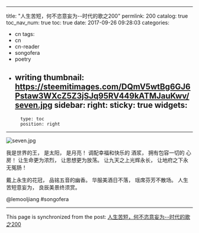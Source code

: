 
---
title: "人生苦短，何不恣意妄为--时代的歌之200"
permlink: 200
catalog: true
toc_nav_num: true
toc: true
date: 2017-09-26 09:28:03
categories:
- cn
tags:
- cn
- cn-reader
- songofera
- poetry
- writing
thumbnail: https://steemitimages.com/DQmV5wtBg6GJ6Pstaw3WXcZ5Z3jSJq95RV449kATMJauKwv/seven.jpg
sidebar:
    right:
        sticky: true
widgets:
    -
        type: toc
        position: right
---


![seven.jpg](https://steemitimages.com/DQmV5wtBg6GJ6Pstaw3WXcZ5Z3jSJq95RV449kATMJauKwv/seven.jpg)

我是世界的王，
是太阳，
是月亮！
调配幸福和快乐的
酒浆，
拥有包容一切的
心房！
让生命更为浓烈，
让思想更为放荡。
让九天之上光辉永长，
让地府之下永无冤肠！

戴上永生的花冠，
品铭五音的幽香。
华服美酒日不落，
瑶席芬芳不散场。
人生苦短意妄为，
良辰美景终须赏。

@lemooljiang #songofera

- - -

This page is synchronized from the post: [人生苦短，何不恣意妄为--时代的歌之200](https://steemit.com/@lemooljiang/200)
